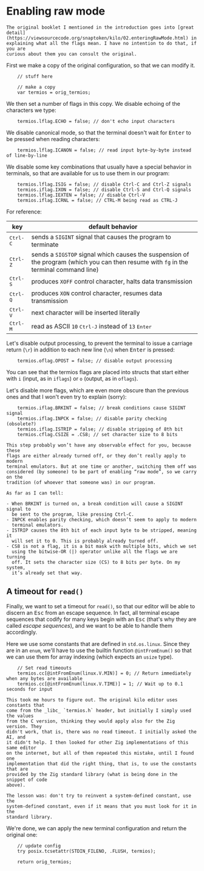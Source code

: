 # Enabling raw mode

```admonish note
The original booklet I mentioned in the introduction goes into [great
detail](https://viewsourcecode.org/snaptoken/kilo/02.enteringRawMode.html) in
explaining what all the flags mean. I have no intention to do that, if you are
curious about them you can consult the original.
```

First we make a copy of the original configuration, so that we can modify it.

<div class="code-diff-removed">

```zig
    // stuff here
```
</div>

```zig
    // make a copy
    var termios = orig_termios;
```

We then set a number of flags in this copy. We disable echoing of the
characters we type:

```zig
    termios.lflag.ECHO = false; // don't echo input characters
```
We disable canonical mode, so that the terminal doesn't wait for
<kbd>Enter</kbd> to be pressed when reading characters:

```zig
    termios.lflag.ICANON = false; // read input byte-by-byte instead of line-by-line
```

We disable some key combinations that usually have a special behavior in
terminals, so that are available for us to use them in our program:
```zig
    termios.lflag.ISIG = false; // disable Ctrl-C and Ctrl-Z signals
    termios.iflag.IXON = false; // disable Ctrl-S and Ctrl-Q signals
    termios.lflag.IEXTEN = false; // disable Ctrl-V
    termios.iflag.ICRNL = false; // CTRL-M being read as CTRL-J
```
For reference:

| key | default behavior |
|----------|----------|
| <kbd>Ctrl-C</kbd> | sends a `SIGINT` signal that causes the program to terminate         |
| <kbd>Ctrl-Z</kbd> | sends a `SIGSTOP` signal which causes the suspension of the program (which you can then resume with `fg` in the terminal command line)|
| <kbd>Ctrl-S</kbd> | produces `XOFF` control character, halts data transmission |
| <kbd>Ctrl-Q</kbd> | produces `XON` control character, resumes data transmission |
| <kbd>Ctrl-V</kbd> | next character will be inserted literally |
| <kbd>Ctrl-M</kbd> | read as ASCII `10` <kbd>Ctrl-J</kbd> instead of `13` <kbd>Enter</kbd> |

Let's disable output processing, to prevent the terminal to issue a carriage
return (`\r`) in addition to each new line (`\n`) when <kbd>Enter</kbd> is
pressed:
```zig
    termios.oflag.OPOST = false; // disable output processing
```

You can see that the termios flags are placed into structs that start either
with `i` (input, as in `iflags`) or `o` (output, as in `oflags`).

Let's disable more flags, which are even more obscure than the previous ones
and that I won't even try to explain (sorry):

```zig
    termios.iflag.BRKINT = false; // break conditions cause SIGINT signal
    termios.iflag.INPCK = false; // disable parity checking (obsolete?)
    termios.iflag.ISTRIP = false; // disable stripping of 8th bit
    termios.cflag.CSIZE = .CS8; // set character size to 8 bits
```

```admonish quote collapsible=true title="From the original booklet"
This step probably won’t have any observable effect for you, because these
flags are either already turned off, or they don’t really apply to modern
terminal emulators. But at one time or another, switching them off was
considered (by someone) to be part of enabling “raw mode”, so we carry on the
tradition (of whoever that someone was) in our program.

As far as I can tell:

- When BRKINT is turned on, a break condition will cause a SIGINT signal to
  be sent to the program, like pressing Ctrl-C.
- INPCK enables parity checking, which doesn’t seem to apply to modern
  terminal emulators.
- ISTRIP causes the 8th bit of each input byte to be stripped, meaning it
  will set it to 0. This is probably already turned off.
- CS8 is not a flag, it is a bit mask with multiple bits, which we set
  using the bitwise-OR (|) operator unlike all the flags we are turning
  off. It sets the character size (CS) to 8 bits per byte. On my system,
  it’s already set that way.
```

## A timeout for `read()`

Finally, we want to set a timeout for `read()`, so that our editor will be able
to discern an <kbd>Esc</kbd> from an escape sequence. In fact, all terminal
escape sequences that codify for many keys begin with an <kbd>Esc</kbd> (that's
why they are called *escape sequences*), and we want to be able to handle them
accordingly.

Here we use some constants that are defined in `std.os.linux`. Since they are
in an `enum`, we'll have to use the builtin function `@intFromEnum()` so that
we can use them for array indexing (which expects an `usize` type).

```zig
    // Set read timeouts
    termios.cc[@intFromEnum(linux.V.MIN)] = 0; // Return immediately when any bytes are available
    termios.cc[@intFromEnum(linux.V.TIME)] = 1; // Wait up to 0.1 seconds for input
```
```admonish important
This took me hours to figure out. The original kilo editor uses constants that
come from the _libc_ `termios.h` header, but initially I simply used the values
from the C version, thinking they would apply also for the Zig version. They
didn't work, that is, there was no read timeout. I initially asked the AI, and
it didn't help. I then looked for other Zig implementations of this same editor
on the internet, but all of them repeated this mistake, until I found one
implementation that did the right thing, that is, to use the constants that are
provided by the Zig standard library (what is being done in the snippet of code
above).

The lesson was: don't try to reinvent a system-defined constant, use the
system-defined constant, even if it means that you must look for it in the
standard library.
```

We're done, we can apply the new terminal configuration and return the original
one:

<div class="code-diff-added-top">

```zig
    // update config
    try posix.tcsetattr(STDIN_FILENO, .FLUSH, termios);
```
</div>

```zig
    return orig_termios;
```
